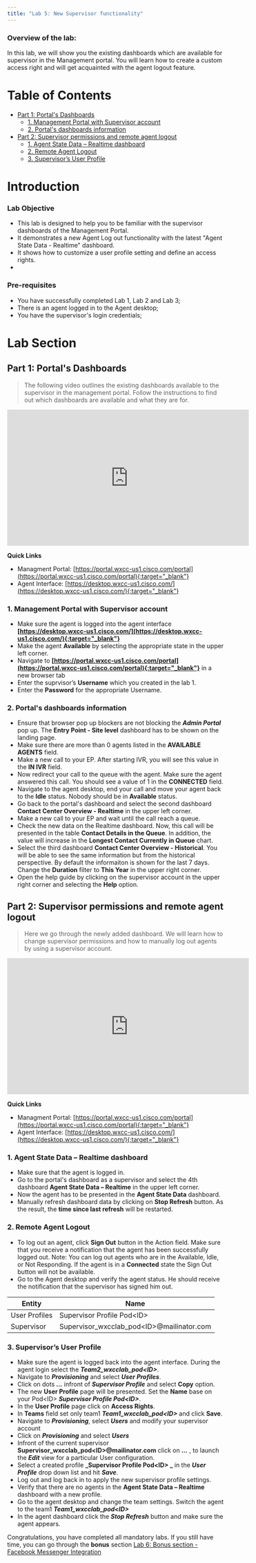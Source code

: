 ```yaml
---
title: "Lab 5: New Supervisor functionality"
---
```


### Overview of the lab:

In this lab, we will show you the existing dashboards which are available for supervisor in the Management portal. You will learn how to create a custom access right and will get acquainted with the agent logout feature.


# Table of Contents

- [Part 1: Portal's Dashboards](#part-1-Portals-Dashboards) 
  * [1. Management Portal with Supervisor account](#1-management-portal-with-supervisor-account)
  * [2. Portal's dashboards information](#2-portals-dashboards-information)
- [Part 2: Supervisor permissions and remote agent logout](#part-2-Supervisor-permissions-and-remote-agent-logout) 
  * [1. Agent State Data – Realtime dashboard](#1-agent-state-data--realtime-dashboard)
  * [2. Remote Agent Logout](#2-remote-agent-logout)
  * [3. Supervisor’s User Profile](#3-supervisors-user-profile)

# Introduction

### Lab Objective

- This lab is designed to help you to be familiar with the supervisor dashboards of the Management Portal. 
- It demonstrates a new Agent Log out functionality with the latest "Agent State Data - Realtime" dashboard.
- It shows how to customize a user profile setting and define an access rights.
- 
### Pre-requisites

- You have successfully completed Lab 1, Lab 2 and Lab 3;
- There is an agent logged in to the Agent desktop;
- You have the supervisor's login credentials;


# Lab Section

## Part 1: Portal's Dashboards

>The following video outlines the existing dashboards available to the supervisor in the management portal. Follow the instructions to find out which dashboards are available and what they are for.

<iframe width="560" height="315" src="https://www.youtube.com/embed/0NcgneC1UZo" frameborder="0" allow="accelerometer; autoplay; clipboard-write; encrypted-media; gyroscope; picture-in-picture" allowfullscreen></iframe>


**Quick Links**

- Managment Portal: [https://portal.wxcc-us1.cisco.com/portal](https://portal.wxcc-us1.cisco.com/portal){:target="_blank"}
- Agent Interface: [https://desktop.wxcc-us1.cisco.com/](https://desktop.wxcc-us1.cisco.com/){:target="_blank"}
 
### 1. Management Portal with Supervisor account
- Make sure the agent is logged into the agent interface **[https://desktop.wxcc-us1.cisco.com/](https://desktop.wxcc-us1.cisco.com/){:target="_blank"}** 
- Make the agent **Available** by selecting the appropriate state in the upper left corner.
- Navigate to **[https://portal.wxcc-us1.cisco.com/portal](https://portal.wxcc-us1.cisco.com/portal){:target="_blank"}** in a new browser tab
- Enter the suprvisor’s **Username** which you created in the lab 1.
- Enter the **Password** for the appropriate Username.

### 2. Portal's dashboards information
- Ensure that browser pop up blockers are not blocking the **_Admin Portal_** pop up. The **Entry Point - Site level** dashboard has to be shown on the landing page.
- Make sure there are more than 0 agents listed in the **AVAILABLE AGENTS** field.
- Make a new call to your EP. After starting IVR, you will see this value in the **IN IVR** field.
- Now redirect your call to the queue with the agent. Make sure the agent answered this call. You should see a value of 1 in the **CONNECTED** field. 
- Navigate to the agent desktop, end your call and move your agent back to the **Idle** status. Nobody should be in **Available** status.
- Go back to the portal's dashboard and select the second dashboard **Contact Center Overview - Realtime** in the upper left corner.
- Make a new call to your EP and wait until the call reach a queue.
- Check the new data on the Realtime dashboard. Now, this call will be presented in the table **Contact Details in the Queue**. In addition, the value will increase in the **Longest Contact Currently in Queue** chart.
-  Select the third dashboard **Contact Center Overview - Historical**. You will be able to see the same information but from the historical perspective. By default the informaiton is shown for the last 7 days. Change the **Duration** filter to **This Year** in the upper right corner. 
- Open the help guide by clicking on the supervisor account in the upper right corner and selecting the **Help** option.

## Part 2: Supervisor permissions and remote agent logout

>Here we go through the newly added dashboard. We will learn how to change supervisor permissions and how to manually log out agents by using a supervisor account.

<iframe width="560" height="315" src="https://www.youtube.com/embed/Ij08tvZltlg" frameborder="0" allow="accelerometer; autoplay; clipboard-write; encrypted-media; gyroscope; picture-in-picture" allowfullscreen></iframe>

**Quick Links**

- Managment Portal: [https://portal.wxcc-us1.cisco.com/portal](https://portal.wxcc-us1.cisco.com/portal){:target="_blank"}
- Agent Interface: [https://desktop.wxcc-us1.cisco.com/](https://desktop.wxcc-us1.cisco.com/){:target="_blank"}

### 1. Agent State Data – Realtime dashboard 
- Make sure that the agent is logged in.
- Go to the portal's dashboard as a supervisor and select the 4th dashboard **Agent State Data – Realtime** in the upper left corner.
- Now the agent has to be presented in the **Agent State Data** dashboard.
- Manually refresh dashboard data by clicking on **Stop Refresh** button. As the result, the **time since last refresh** will be restarted.

### 2. Remote Agent Logout 
- To log out an agent, click **Sign Out** button in the Action field. Make sure that you receive a notification that the agent has been successfully logged out.
Note: You can log out agents who are in the Available, Idle, or Not Responding. If the agent is in a **Connected** state the Sign Out button will not be available.
- Go to the Agent desktop and verify the agent status. He should receive the notification that the supervisor has signed him out.

| **Entity** | **Name**      | 
| ----------- | ----------------- | 
| User Profiles        | Supervisor Profile Pod\<ID\>   | 
| Supervisor         | Supervisor_wxcclab_pod\<ID\>@mailinator.com | 

### 3. Supervisor’s User Profile
- Make sure the agent is logged back into the agent interface. During the agent login select the **_Team2_wxcclab_pod\<ID\>_**.
- Navigate to **_Provisioning_** and select **_User Profiles_**.
- Click on dots **_..._** infront of **_Supervisor Profile_** and select **Copy** option.
- The new **User Profile** page will be presented. Set the **Name** base on your Pod\<ID\> **_Supervisor Profile Pod\<ID\>_**.
- In the **User Profile** page click on **Access Rights**.
- In **Teams** field set only team1 **_Team1_wxcclab_pod\<ID\>_** and click **Save**.
- Navigate to **_Provisioning_**, select **_Users_** and modify your supervisor account 
- Click on **_Provisioning_** and select **_Users_**
- Infront of the current supervisor **Supervisor_wxcclab_pod\<ID\>@mailinator.com** click on **_..._** , to launch the **_Edit_** view for a particular User configuration.
- Select a created profile **_Supervisor Profile Pod\<ID\> _** in the **_User Profile_** drop down list and hit **_Save_**.
- Log out and log back in to apply the new supervisor profile settings.
- Verify that there are no agents in the **Agent State Data – Realtime** dashboard with a new profile.
- Go to the agent desktop and change the team settings. Switch the agent to the team1 **_Team1_wxcclab_pod\<ID\>_**
- In the agent dashboard click the **_Stop Refresh_** button and make sure the agent appears.



Congratulations, you have completed all mandatory labs. If you still have time, you can go through the **bonus** section [Lab 6: Bonus section - Facebook Messenger Integration](lab6.md)

